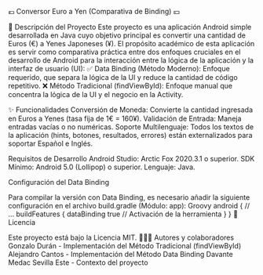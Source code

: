 💶 Conversor Euro a Yen (Comparativa de Binding) 💴

🚀 Descripción del Proyecto
Este proyecto es una aplicación Android simple desarrollada en Java cuyo objetivo principal es convertir una cantidad de Euros (€) a Yenes Japoneses (¥).
El propósito académico de esta aplicación es servir como comparativa práctica entre dos enfoques cruciales en el desarrollo de Android para la interacción entre la lógica de la aplicación y la interfaz de usuario (UI):
✅ Data Binding (Método Moderno): Enfoque requerido, que separa la lógica de la UI y reduce la cantidad de código repetitivo.
❌ Método Tradicional (findViewById): Enfoque manual que concentra la lógica de la UI y el negocio en la Activity.

✨ Funcionalidades
Conversión de Moneda: Convierte la cantidad ingresada en Euros a Yenes (tasa fija de 1€ = 160¥).
Validación de Entrada: Maneja entradas vacías o no numéricas.
Soporte Multilenguaje: Todos los textos de la aplicación (hints, botones, resultados, errores) están externalizados para soportar Español e Inglés.

Requisitos de Desarrollo
Android Studio: Arctic Fox 2020.3.1 o superior.
SDK Mínimo: Android 5.0 (Lollipop) o superior.
Lenguaje: Java.

Configuración del Data Binding

Para compilar la versión con Data Binding, es necesario añadir la siguiente configuración en el archivo build.gradle (Módulo: app):
Groovy
android {
    // ...
    buildFeatures {
        dataBinding true // Activación de la herramienta
    }
}
📄 Licencia

Este proyecto está bajo la Licencia MIT.
🧑‍🤝‍🧑 Autores y colaboradores
Gonzalo Durán - Implementación del Método Tradicional (findViewById)
Alejandro Cantos - Implementación del Método Data Binding
Davante Medac Sevilla Este - Contexto del proyecto
